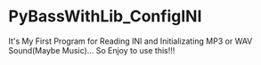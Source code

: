 # PyBassWithLib_ConfigINI
It's My First Program for Reading INI and Initializating MP3 or WAV Sound(Maybe Music)... So Enjoy to use this!!!

